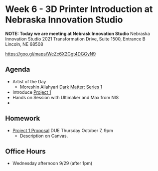 # Week 6 - 3D Printer Introduction at Nebraska Innovation Studio

__NOTE: Today we are meeting at Nebrask Innovation Studio__ 
Nebraska Innovation Studio
2021 Transformation Drive, Suite 1500, Entrance B
Lincoln, NE 68508

https://goo.gl/maps/WcZc6X2Ggt4DGGyN9

## Agenda
- Artist of the Day
  - Moreshin Allahyari [Dark Matter: Series 1](http://www.morehshin.com/dark-matter-first-series/)
- Introduce [Project 1](../projects/project1.md)
- Hands on Session with Ultimaker and Max from NIS
- 

## Homework
- [Project 1 Proposal](https://canvas.unl.edu/courses/114938/assignments/1097230) DUE Thursday October 7, 9pm
  - Description on Canvas.

## Office Hours 
- Wednesday afternoon 9/29 (after 1pm)
